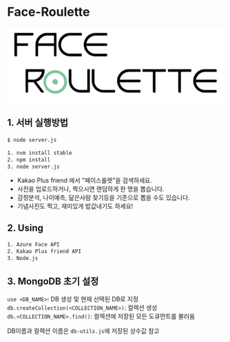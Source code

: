 Face-Roulette
=====================
![alt text](logos/logo.jpg)

## 1. 서버 실행방법

```
$ node server.js
```

```
1. nvm install stable
2. npm install
3. node server.js
```

* Kakao Plus friend 에서 "페이스룰렛"을 검색하세요.
* 사진을 업로드하거나, 찍으시면 랜덤하게 한 명을 뽑습니다.
* 감정분석, 나이예측, 닮은사람 찾기등을 기준으로 뽑을 수도 있습니다.
* 기념사진도 찍고, 재미있게 밥값내기도 하세요!

## 2. Using
	1. Azure Face API
	2. Kakao Plus friend API
	3. Node.js


## 3. MongoDB 초기 설정
`use <DB_NAME>`: DB 생성 및 현재 선택된 DB로 지정  
`db.createCollection(<COLLECTION_NAME>)`: 컬렉션 생성  
`db.<COLLECTION_NAME>.find()`: 컬렉션에 저장된 모든 도큐먼트를 불러옴  
  
DB이름과 컬렉션 이름은 `db-utils.js`에 저장된 상수값 참고